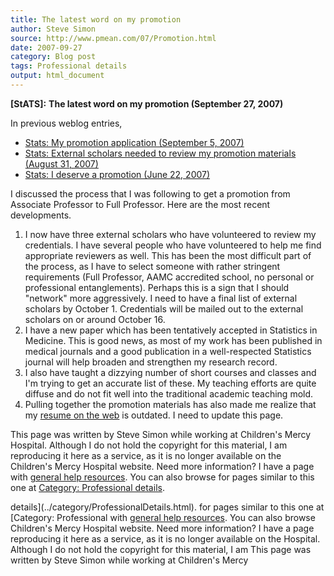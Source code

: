 ```yaml
---
title: The latest word on my promotion
author: Steve Simon
source: http://www.pmean.com/07/Promotion.html
date: 2007-09-27
category: Blog post
tags: Professional details
output: html_document
---
```

**[StATS]:** **The latest word on my promotion
(September 27, 2007)**

In previous weblog entries,

-   [Stats: My promotion application (September
    5, 2007)](MyPromotionApplication.html)
-   [Stats: External scholars needed to review my promotion materials
    (August 31, 2007)](ExternalScholars.html)
-   [Stats: I deserve a promotion (June
    22, 2007)](FacultyPromotion.html)

I discussed the process that I was following to get a promotion from
Associate Professor to Full Professor. Here are the most recent
developments.

1.  I now have three external scholars who have volunteered to review my
    credentials. I have several people who have volunteered to help me
    find appropriate reviewers as well. This has been the most difficult
    part of the process, as I have to select someone with rather
    stringent requirements (Full Professor, AAMC accredited school, no
    personal or professional entanglements). Perhaps this is a sign that
    I should \"network\" more aggressively. I need to have a final list
    of external scholars by October 1. Credentials will be mailed out to
    the external scholars on or around October 16.
2.  I have a new paper which has been tentatively accepted in Statistics
    in Medicine. This is good news, as most of my work has been
    published in medical journals and a good publication in a
    well-respected Statistics journal will help broaden and strengthen
    my research record.
3.  I also have taught a dizzying number of short courses and classes
    and I\'m trying to get an accurate list of these. My teaching
    efforts are quite diffuse and do not fit well into the traditional
    academic teaching mold.
4.  Pulling together the promotion materials has also made me realize
    that my [resume on the web](../00/resume.html) is outdated. I need
    to update this page.

This page was written by Steve Simon while working at Children\'s Mercy
Hospital. Although I do not hold the copyright for this material, I am
reproducing it here as a service, as it is no longer available on the
Children\'s Mercy Hospital website. Need more information? I have a page
with [general help resources](../GeneralHelp.html). You can also browse
for pages similar to this one at [Category: Professional
details](../category/ProfessionalDetails.html).
<!---More--->
details](../category/ProfessionalDetails.html).
for pages similar to this one at [Category: Professional
with [general help resources](../GeneralHelp.html). You can also browse
Children\'s Mercy Hospital website. Need more information? I have a page
reproducing it here as a service, as it is no longer available on the
Hospital. Although I do not hold the copyright for this material, I am
This page was written by Steve Simon while working at Children\'s Mercy

<!---Do not use
**[StATS]:** **The latest word on my promotion
This page was written by Steve Simon while working at Children\'s Mercy
Hospital. Although I do not hold the copyright for this material, I am
reproducing it here as a service, as it is no longer available on the
Children\'s Mercy Hospital website. Need more information? I have a page
with [general help resources](../GeneralHelp.html). You can also browse
for pages similar to this one at [Category: Professional
details](../category/ProfessionalDetails.html).
--->

